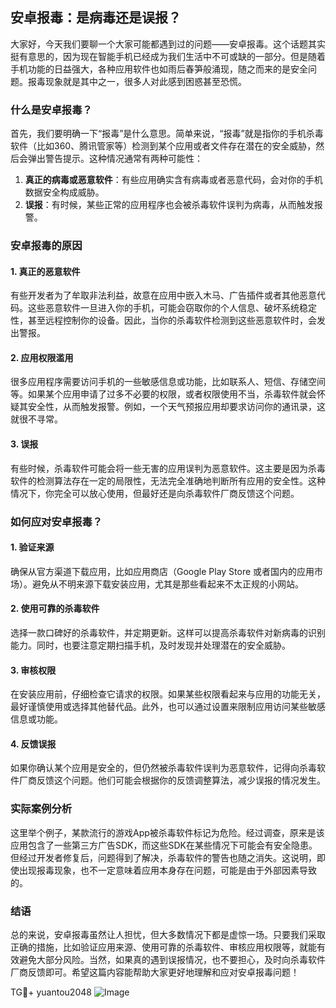 ## 安卓报毒：是病毒还是误报？

大家好，今天我们要聊一个大家可能都遇到过的问题——安卓报毒。这个话题其实挺有意思的，因为现在智能手机已经成为我们生活中不可或缺的一部分。但是随着手机功能的日益强大，各种应用软件也如雨后春笋般涌现，随之而来的是安全问题。报毒现象就是其中之一，很多人对此感到困惑甚至恐慌。

### 什么是安卓报毒？

首先，我们要明确一下“报毒”是什么意思。简单来说，“报毒”就是指你的手机杀毒软件（比如360、腾讯管家等）检测到某个应用或者文件存在潜在的安全威胁，然后会弹出警告提示。这种情况通常有两种可能性：

1. **真正的病毒或恶意软件**：有些应用确实含有病毒或者恶意代码，会对你的手机数据安全构成威胁。
2. **误报**：有时候，某些正常的应用程序也会被杀毒软件误判为病毒，从而触发报警。

### 安卓报毒的原因

#### 1. 真正的恶意软件

有些开发者为了牟取非法利益，故意在应用中嵌入木马、广告插件或者其他恶意代码。这些恶意软件一旦进入你的手机，可能会窃取你的个人信息、破坏系统稳定性，甚至远程控制你的设备。因此，当你的杀毒软件检测到这些恶意软件时，会发出警报。

#### 2. 应用权限滥用

很多应用程序需要访问手机的一些敏感信息或功能，比如联系人、短信、存储空间等。如果某个应用申请了过多不必要的权限，或者权限使用不当，杀毒软件就会怀疑其安全性，从而触发报警。例如，一个天气预报应用却要求访问你的通讯录，这就很不寻常。

#### 3. 误报

有些时候，杀毒软件可能会将一些无害的应用误判为恶意软件。这主要是因为杀毒软件的检测算法存在一定的局限性，无法完全准确地判断所有应用的安全性。这种情况下，你完全可以放心使用，但最好还是向杀毒软件厂商反馈这个问题。

### 如何应对安卓报毒？

#### 1. 验证来源

确保从官方渠道下载应用，比如应用商店（Google Play Store 或者国内的应用市场）。避免从不明来源下载安装应用，尤其是那些看起来不太正规的小网站。

#### 2. 使用可靠的杀毒软件

选择一款口碑好的杀毒软件，并定期更新。这样可以提高杀毒软件对新病毒的识别能力。同时，也要注意定期扫描手机，及时发现并处理潜在的安全威胁。

#### 3. 审核权限

在安装应用前，仔细检查它请求的权限。如果某些权限看起来与应用的功能无关，最好谨慎使用或选择其他替代品。此外，也可以通过设置来限制应用访问某些敏感信息或功能。

#### 4. 反馈误报

如果你确认某个应用是安全的，但仍然被杀毒软件误判为恶意软件，记得向杀毒软件厂商反馈这个问题。他们可能会根据你的反馈调整算法，减少误报的情况发生。

### 实际案例分析

这里举个例子，某款流行的游戏App被杀毒软件标记为危险。经过调查，原来是该应用包含了一些第三方广告SDK，而这些SDK在某些情况下可能会有安全隐患。但经过开发者修复后，问题得到了解决，杀毒软件的警告也随之消失。这说明，即使出现报毒现象，也不一定意味着应用本身存在问题，可能是由于外部因素导致的。

### 结语

总的来说，安卓报毒虽然让人担忧，但大多数情况下都是虚惊一场。只要我们采取正确的措施，比如验证应用来源、使用可靠的杀毒软件、审核应用权限等，就能有效避免大部分风险。当然，如果真的遇到误报情况，也不要担心，及时向杀毒软件厂商反馈即可。希望这篇内容能帮助大家更好地理解和应对安卓报毒问题！

TG💪+ yuantou2048  ![Image](https://github.com/user-attachments/assets/cf57a8bb-a08e-43c1-ad82-039f33c64200)